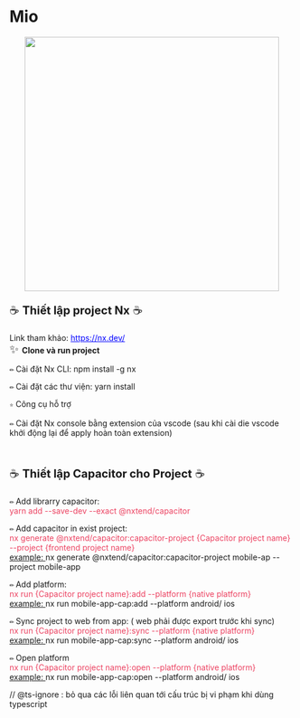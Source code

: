 # Mio

<p style="text-align: center;"><img src="https://dev-shop.itaphoa.com/assets/logo.png" width="450"></p>

<p style='font-size:20px;'>
 <span>&#9749; </span>
 <strong >Thiết lập project Nx</strong>
 <span> &#9749;</span>
</p>

<div>
Link tham khảo: 
<span style="text-decoration: underline;color:blue">https://nx.dev/</span>
</div>

<!-- <div>
<span style='font-size:10px;'>&#9999; </span> Cài đặt workspace bằng lệnh  <span style="color:#ec4261"> npx create-nx-workspace@latest</span>
</div> -->

<div>
<span style='font-size:20px;'>&#10024; </span>
<strong>Clone và run project</strong>
<p><span style='font-size:10px;'>&#9999; </span>Cài đặt Nx CLI: npm install -g nx</p>
<p><span style='font-size:10px;'>&#9999; </span>Cài đặt các thư viện: yarn install</p>
<div><span style='font-size:10px;'>&#11088;</span> Công cụ hỗ trợ</div>
<p><span style='font-size:10px;'>&#9999; </span> Cài đặt Nx console bằng extension của vscode (sau khi cài die vscode khởi động lại để apply hoàn toàn extension)</p>
</div>

<p style='font-size:20px;margin-top:50px'>
 <span>&#9749; </span>
 <strong>Thiết lập Capacitor cho Project</strong>
 <span> &#9749;</span>
</p>

<div>
<p>
<div>
<span style='font-size:10px;'>&#9999; </span> Add librarry capacitor: 
</div>
<div style="color:#ec4261">yarn add --save-dev --exact @nxtend/capacitor</div>
</p>

<p>
<div>
<span style='font-size:10px;'>&#9999; </span> Add capacitor in exist project: 
</div>
<div style="color:#ec4261">nx generate @nxtend/capacitor:capacitor-project {Capacitor project name} --project {frontend project name}
</div>
<div>
<span style="text-decoration: underline;">example: </span>  nx generate @nxtend/capacitor:capacitor-project mobile-ap --project mobile-app
</div>
</p>

<p>
<div>
<span style='font-size:10px;'>&#9999; </span> Add platform: 
</div>
<div style="color:#ec4261">nx run {Capacitor project name}:add --platform {native platform}
</div>
<div>
<span style="text-decoration: underline;">example: </span>  nx run mobile-app-cap:add --platform android/ ios
</div>
</p>
</div>

<p>
<div>
<span style='font-size:10px;'>&#9999; </span> Sync project to web from app: ( web phải được export trước khi sync)
</div>
<div style="color:#ec4261">nx run {Capacitor project name}:sync --platform {native platform}
</div>
<div>
<span style="text-decoration: underline;">example: </span>  nx run mobile-app-cap:sync --platform android/ ios
</div>
</p>
</div>

<p>
<div>
<span style='font-size:10px;'>&#9999; </span> Open platform
</div>
<div style="color:#ec4261">nx run {Capacitor project name}:open --platform {native platform}
</div>
<div>
<span style="text-decoration: underline;">example: </span>  nx run mobile-app-cap:open --platform android/ ios
</div>
</p>
</div>

// @ts-ignore : bỏ qua các lỗi liên quan tới cấu trúc bị vi phạm khi dùng typescript
